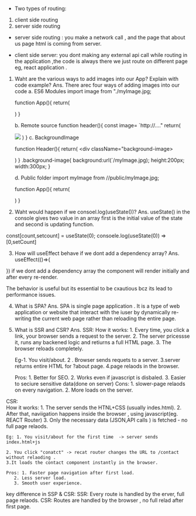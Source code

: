 - Two types of routing:
1. client side routing
2. server side routing

- server side routing : you make a network call , and the page that about us page html is coming from server.

- client side server: you dont making any external api call while routing in the application ,the code is always there we just route on different page eg, react application .



1. Waht are the various ways to add images into our App? Explain with code example?
Ans. There arec four ways of adding images into our code 
  a. ES6 Modules 
    import image from "./myImage.jpg;

    function App(){
        return(
            <div>
            <img src={image} alt="">
            </div>
        )
    }
    
    b. Remote source
    function header(){
        const image= `http://...."
        return(
            <div>
            <img src={image}>
        )
    }
    c. BackgroundImage

    function Header(){
        return(
            <div className="background-image>
            </div>
        )
    }
    .background-image{
        background:url(`/myImage.jpg);
        height:200px;
        width:300px;
    }

    d. Public folder
    import myImage from //public/myImage.jpg;

    function App(){
        return(
            <div>
            <img arc={myImage}>
            </div>
        )
    }



2. Waht would happen if we consoel.log(useState())?
Ans.
useState() in the console gives two value in an array first is the initial value of the state and second is updating function.

const[count,setcount] = useState(0);
consoele.log(useState(0)) => [0,setCount] 

3. How will useEffect behave if we dont add a dependency array?
Ans. useEffect(()=>{

})
if we dont add a dependency array the component will render initially and after every re-render.

The behavior is useful but its essential to be cxautious bcz its lead to performance issues.

4. What is SPA?
Ans. SPA is single page application . It is a type of web application or website that interact with the iuser by dynamically re-writing the current web page rather than reloading the entire page.


5. What is SSR and CSR?
Ans. SSR: 
   How it works: 1. Every time, you click a link, your browser sends a request to the server.
   2. The server pricessse it, runs any backened logic and retiurns a full HTML page.
   3. The browser reloads completely.

   Eg-1. You visit/about.
   2 . Browser sends requets to a server.
   3.server returns entire HTML for ?about page.
   4.page relaods in the browser.

   Pros: 1. Better for SEO.
        2. Works even if javascript is disbaled.
        3. Easier to seciure sensitive data(done on server)
   Cons: 1. slower-page relaods on every navigation.
    2. More loads on the server.


  CSR:   
  How it works: 1. The server sends the HTNL+CSS (usually indes.html).
    2. After that, naviigation happens inside the browser , using javascript(eg. REACT Router)
    3. Only the necessary data (JSON,API calls ) is fetched - no full page relaods.

    Eg: 1. You visit/about for the first time  -> server sends index.html+js

    2. You click "conatct" -> recat router changes the URL to /contact without relaoding .
    3.It loads the contact component instantly in the browser.

    Pros: 1. Faster page navigation after first load.
       2. Less server load.
       3. Smooth user experience.


 key difference in SSP & CSR:
   SSR: Every route is handled by the erver, full page relaods.
   CSR: Routes are handled by the browser , no full relad after first page.
         